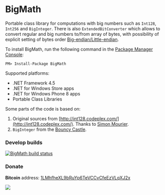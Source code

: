 # BigMath

Portable class library for computations with big numbers such as `Int128`, `Int256` and `BigInteger`. There is also `ExtendedBitConverter` which allows to convert regular and big numbers to/from array of bytes, with possibility of explicit setting of bytes order [Big-endian/Little-endian](http://en.wikipedia.org/wiki/Endianness).

To install BigMath, run the following command in the [Package Manager Console](http://docs.nuget.org/docs/start-here/using-the-package-manager-console):

    PM> Install-Package BigMath

Supported platforms:

- .NET Framework 4.5 
- .NET for Windows Store apps
- .NET for Windows Phone 8 apps
- Portable Class Libraries

Some parts of the code is based on:

1. Original sources from [http://int128.codeplex.com/](http://int128.codeplex.com/). Thanks to [Simon Mourier](https://www.codeplex.com/site/users/view/simonm).
2. `BigInteger` from the [Bouncy Castle](http://www.bouncycastle.org/). 

### Develop builds ###
[![BigMath build status](https://www.myget.org/BuildSource/Badge/taggersoft?identifier=82116a31-a94f-4cb1-b3d7-24c01e151241)](https://www.myget.org/gallery/taggersoft)

### Donate ###

**Bitcoin** address: [1LMhfheXL9bRuYp6TeVCCvCfeEzVLqXJ2x](bitcoin:1LMhfheXL9bRuYp6TeVCCvCfeEzVLqXJ2x?label=BigMath)

![](donate/BigMath-Donate-BTC-1LMhfheXL9bRuYp6TeVCCvCfeEzVLqXJ2x.png)
